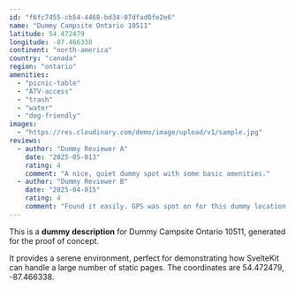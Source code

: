 ```yaml
---
id: "f6fc7455-cb54-4468-bd34-07dfad0fe2e6"
name: "Dummy Campsite Ontario 10511"
latitude: 54.472479
longitude: -87.466338
continent: "north-america"
country: "canada"
region: "ontario"
amenities:
  - "picnic-table"
  - "ATV-access"
  - "trash"
  - "water"
  - "dog-friendly"
images:
  - "https://res.cloudinary.com/demo/image/upload/v1/sample.jpg"
reviews:
  - author: "Dummy Reviewer A"
    date: "2025-05-013"
    rating: 4
    comment: "A nice, quiet dummy spot with some basic amenities."
  - author: "Dummy Reviewer B"
    date: "2025-04-015"
    rating: 4
    comment: "Found it easily. GPS was spot on for this dummy location."
---
```


This is a **dummy description** for Dummy Campsite Ontario 10511, generated for the proof of concept.

It provides a serene environment, perfect for demonstrating how SvelteKit can handle a large number of static pages. The coordinates are 54.472479, -87.466338.

